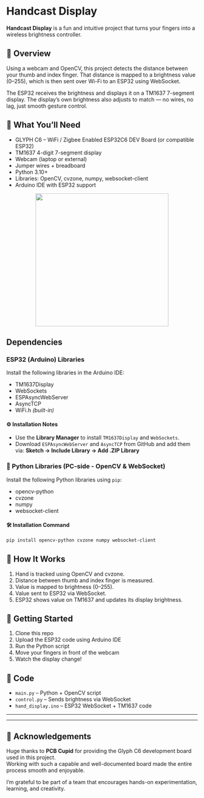 # Handcast Display

**Handcast Display** is a fun and intuitive project that turns your fingers into a wireless brightness controller.

## 🌟 Overview

Using a webcam and OpenCV, this project detects the distance between your thumb and index finger. That distance is mapped to a brightness value (0–255), which is then sent over Wi-Fi to an ESP32 using WebSocket.

The ESP32 receives the brightness and displays it on a TM1637 7-segment display. The display’s own brightness also adjusts to match — no wires, no lag, just smooth gesture control.

## 🧰 What You’ll Need

- GLYPH C6 – WiFi / Zigbee Enabled ESP32C6 DEV Board (or compatible ESP32)
- TM1637 4-digit 7-segment display
- Webcam (laptop or external)
- Jumper wires + breadboard
- Python 3.10+
- Libraries: OpenCV, cvzone, numpy, websocket-client
- Arduino IDE with ESP32 support
<p align="center">
  <img src="res/cktdemo.png" width="350">
</p>

## Dependencies
### ESP32 (Arduino) Libraries
Install the following libraries in the Arduino IDE:

- TM1637Display
- WebSockets
- ESPAsyncWebServer
- AsyncTCP
- WiFi.h *(built-in)*

#### ⚙️ Installation Notes

- Use the **Library Manager** to install `TM1637Display` and `WebSockets`.
- Download `ESPAsyncWebServer` and `AsyncTCP` from GitHub and add them via:
  **Sketch → Include Library → Add .ZIP Library**
  
### 🐍 Python Libraries (PC-side - OpenCV & WebSocket)

Install the following Python libraries using `pip`:

- opencv-python
- cvzone
- numpy
- websocket-client

#### 🛠 Installation Command

```bash
pip install opencv-python cvzone numpy websocket-client
```


## 🧠 How It Works

1. Hand is tracked using OpenCV and cvzone.
2. Distance between thumb and index finger is measured.
3. Value is mapped to brightness (0–255).
4. Value sent to ESP32 via WebSocket.
5. ESP32 shows value on TM1637 and updates its display brightness.

## 🚀 Getting Started

1. Clone this repo
2. Upload the ESP32 code using Arduino IDE
3. Run the Python script
4. Move your fingers in front of the webcam
5. Watch the display change!

## 📂 Code

- `main.py` – Python + OpenCV script
- `control.py` – Sends brightness via WebSocket
- `hand_display.ino` – ESP32 WebSocket + TM1637 code
---

---

## 🙏 Acknowledgements

Huge thanks to **PCB Cupid** for providing the Glyph C6 development board used in this project.  
Working with such a capable and well-documented board made the entire process smooth and enjoyable.

I’m grateful to be part of a team that encourages hands-on experimentation, learning, and creativity.
